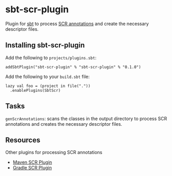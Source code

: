 sbt-scr-plugin
==============

Plugin for [sbt](http://www.scala-sbt.org) to process [SCR annotations](http://felix.apache.org/documentation/subprojects/apache-felix-maven-scr-plugin/scr-annotations.html) and create the necessary descriptor files.

Installing sbt-scr-plugin
-------------------------

Add the following to `projects/plugins.sbt`:

```
addSbtPlugin("sbt-scr-plugin" % "sbt-scr-plugin" % "0.1.0")
```

Add the following to your `build.sbt` file:

```
lazy val foo = (project in file("."))
  .enablePlugins(SbtScr)
```

Tasks
-----
`genScrAnnotations`: scans the classes in the output directory to process SCR annotations and creates the necessary descriptor files.

Resources
---------
Other plugins for processing SCR annotations
- [Maven SCR Plugin](http://felix.apache.org/documentation/subprojects/apache-felix-maven-scr-plugin.html)
- [Gradle SCR Plugin](https://github.com/TWCable/gradle-plugin-scr)
